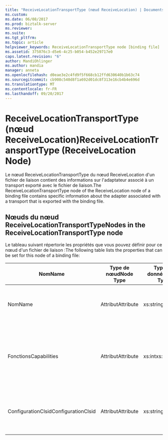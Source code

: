 ```yaml
---
title: "ReceiveLocationTransportType (nœud ReceiveLocation) | Documents Microsoft"
ms.custom: 
ms.date: 06/08/2017
ms.prod: biztalk-server
ms.reviewer: 
ms.suite: 
ms.tgt_pltfrm: 
ms.topic: article
helpviewer_keywords: ReceiveLocationTransportType node [binding file]
ms.assetid: 375076c3-d5e6-4c25-b054-b452e29717e0
caps.latest.revision: "6"
author: MandiOhlinger
ms.author: mandia
manager: anneta
ms.openlocfilehash: d0eae3e2c4fd9f5f668cb12ffd630640b1b63c74
ms.sourcegitcommit: cb908c540d8f1a692d01dc8f313e16cb4b4e696d
ms.translationtype: MT
ms.contentlocale: fr-FR
ms.lasthandoff: 09/20/2017
---
```

# <a name="receivelocationtransporttype-receivelocation-node"></a><span data-ttu-id="9a45c-102">ReceiveLocationTransportType (nœud ReceiveLocation)</span><span class="sxs-lookup"><span data-stu-id="9a45c-102">ReceiveLocationTransportType (ReceiveLocation Node)</span></span>
<span data-ttu-id="9a45c-103">Le nœud ReceiveLocationTransportType du nœud ReceiveLocation d'un fichier de liaison contient des informations sur l'adaptateur associé à un transport exporté avec le fichier de liaison.</span><span class="sxs-lookup"><span data-stu-id="9a45c-103">The ReceiveLocationTransportType node of the ReceiveLocation node of a binding file contains specific information about the adapter associated with a transport that is exported with the binding file.</span></span>  
  
## <a name="nodes-in-the-receivelocationtransporttype-node"></a><span data-ttu-id="9a45c-104">Nœuds du nœud ReceiveLocationTransportType</span><span class="sxs-lookup"><span data-stu-id="9a45c-104">Nodes in the ReceiveLocationTransportType node</span></span>  
 <span data-ttu-id="9a45c-105">Le tableau suivant répertorie les propriétés que vous pouvez définir pour ce nœud d'un fichier de liaison :</span><span class="sxs-lookup"><span data-stu-id="9a45c-105">The following table lists the properties that can be set for this node of a binding file:</span></span>  
  
|<span data-ttu-id="9a45c-106">**Nom**</span><span class="sxs-lookup"><span data-stu-id="9a45c-106">**Name**</span></span>|<span data-ttu-id="9a45c-107">**Type de nœud**</span><span class="sxs-lookup"><span data-stu-id="9a45c-107">**Node Type**</span></span>|<span data-ttu-id="9a45c-108">**Type de données**</span><span class="sxs-lookup"><span data-stu-id="9a45c-108">**Data Type**</span></span>|<span data-ttu-id="9a45c-109">**Description**</span><span class="sxs-lookup"><span data-stu-id="9a45c-109">**Description**</span></span>|<span data-ttu-id="9a45c-110">**Restrictions**</span><span class="sxs-lookup"><span data-stu-id="9a45c-110">**Restrictions**</span></span>|<span data-ttu-id="9a45c-111">**Commentaires**</span><span class="sxs-lookup"><span data-stu-id="9a45c-111">**Comments**</span></span>|  
|--------------|-------------------|-------------------|---------------------|----------------------|------------------|  
|<span data-ttu-id="9a45c-112">Nom</span><span class="sxs-lookup"><span data-stu-id="9a45c-112">Name</span></span>|<span data-ttu-id="9a45c-113">Attribut</span><span class="sxs-lookup"><span data-stu-id="9a45c-113">Attribute</span></span>|<span data-ttu-id="9a45c-114">xs:string</span><span class="sxs-lookup"><span data-stu-id="9a45c-114">xs:string</span></span>|<span data-ttu-id="9a45c-115">Spécifie le nom de l'adaptateur associé au transport.</span><span class="sxs-lookup"><span data-stu-id="9a45c-115">Specifies the name of the adapter associated with the transport.</span></span>|<span data-ttu-id="9a45c-116">Facultatif</span><span class="sxs-lookup"><span data-stu-id="9a45c-116">Not required</span></span>|<span data-ttu-id="9a45c-117">Valeur par défaut : vide</span><span class="sxs-lookup"><span data-stu-id="9a45c-117">Default value: empty</span></span>|  
|<span data-ttu-id="9a45c-118">Fonctions</span><span class="sxs-lookup"><span data-stu-id="9a45c-118">Capabilities</span></span>|<span data-ttu-id="9a45c-119">Attribut</span><span class="sxs-lookup"><span data-stu-id="9a45c-119">Attribute</span></span>|<span data-ttu-id="9a45c-120">xs:int</span><span class="sxs-lookup"><span data-stu-id="9a45c-120">xs:int</span></span>|<span data-ttu-id="9a45c-121">Spécifie les fonctions de l'adaptateur associé au transport.</span><span class="sxs-lookup"><span data-stu-id="9a45c-121">Specifies the capabilities of the adapter associated with the transport.</span></span>|<span data-ttu-id="9a45c-122">Requis</span><span class="sxs-lookup"><span data-stu-id="9a45c-122">Required</span></span>|<span data-ttu-id="9a45c-123">Valeur par défaut : Aucun</span><span class="sxs-lookup"><span data-stu-id="9a45c-123">Default value: none</span></span><br /><br /> <span data-ttu-id="9a45c-124">Les valeurs possibles sont celles qui sont disponibles dans l'énumération [Microsoft.BizTalk.ExplorerOM.Capabilities](http://msdn.microsoft.com/library/microsoft.biztalk.explorerom.capabilities.aspx) .</span><span class="sxs-lookup"><span data-stu-id="9a45c-124">Possible values include those available in the [Microsoft.BizTalk.ExplorerOM.Capabilities](http://msdn.microsoft.com/library/microsoft.biztalk.explorerom.capabilities.aspx) enumeration.</span></span>|  
|<span data-ttu-id="9a45c-125">ConfigurationClsid</span><span class="sxs-lookup"><span data-stu-id="9a45c-125">ConfigurationClsid</span></span>|<span data-ttu-id="9a45c-126">Attribut</span><span class="sxs-lookup"><span data-stu-id="9a45c-126">Attribute</span></span>|<span data-ttu-id="9a45c-127">xs:string</span><span class="sxs-lookup"><span data-stu-id="9a45c-127">xs:string</span></span>|<span data-ttu-id="9a45c-128">Spécifie le GUID de configuration de l'adaptateur associé au transport.</span><span class="sxs-lookup"><span data-stu-id="9a45c-128">Specifies the configuration GUID of the adapter associated with the transport.</span></span>|<span data-ttu-id="9a45c-129">Facultatif</span><span class="sxs-lookup"><span data-stu-id="9a45c-129">Not required</span></span>|<span data-ttu-id="9a45c-130">Valeur par défaut : vide</span><span class="sxs-lookup"><span data-stu-id="9a45c-130">Default value: empty</span></span>|